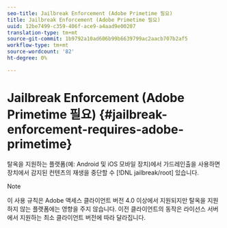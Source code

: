 ```yaml
---
seo-title: Jailbreak Enforcement (Adobe Primetime 필요)
title: Jailbreak Enforcement (Adobe Primetime 필요)
uuid: 12be7499-c359-406f-ace9-a4aad9e00207
translation-type: tm+mt
source-git-commit: 1b9792a10ad606b99b6639799ac2aacb707b2af5
workflow-type: tm+mt
source-wordcount: '82'
ht-degree: 0%

---
```



# Jailbreak Enforcement (Adobe Primetime 필요) {#jailbreak-enforcement-requires-adobe-primetime}

탈옥을 지원하는 플랫폼(예: Android 및 iOS 모바일 장치)에서 가드레인출을 사용하면 장치에서 감지된 컨텐츠의 재생을 중단할 수 [!DNL jailbreak/root] 있습니다.

>[!NOTE]
>
>이 사용 규칙은 Adobe 액세스 클라이언트 버전 4.0 이상에서 지원되지만 탈옥을 지원하지 않는 플랫폼에는 영향을 주지 않습니다. 이전 클라이언트의 동작은 라이선스 서버에서 지원하는 최소 클라이언트 버전에 따라 달라집니다.

